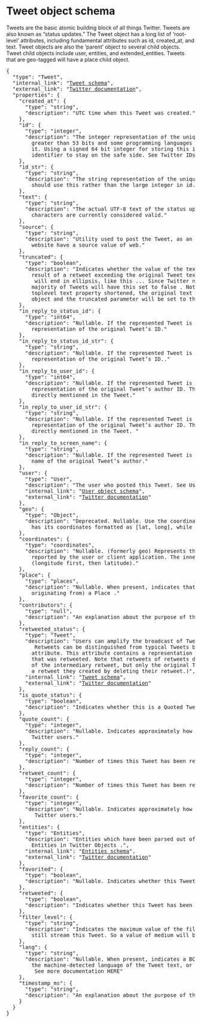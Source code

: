 # Tweet object schema

Tweets are the basic atomic building block of all things Twitter. Tweets are also known as “status updates.” The Tweet object has a long list of ‘root-level’ attributes, including fundamental attributes such as id, created_at, and text. Tweet objects are also the ‘parent’ object to several child objects. Tweet child objects include user, entities, and extended_entities. Tweets that are geo-tagged will have a place child object.

<pre>
{
  "type": "Tweet",
  "internal_link": "<a href='https://github.com/1337list/test-data/tree/master/tweet_json'>Tweet schema</a>",
  "external_link": "<a href='https://developer.twitter.com/en/docs/tweets/data-dictionary/overview/tweet-object'>Twitter documentation</a>",
  "properties": {
    "created_at": {
      "type": "string",
      "description": "UTC time when this Tweet was created."
    },
    "id": {
      "type": "integer",
      "description": "The integer representation of the unique identifier for this Tweet. This number is <br>        greater than 53 bits and some programming languages may have difficulty/silent defects in interpreting <br>        it. Using a signed 64 bit integer for storing this identifier is safe. Use id_str for fetching the <br>        identifier to stay on the safe side. See Twitter IDs, JSON and Snowflake"
    },
    "id_str": {
      "type": "string",
      "description": "The string representation of the unique identifier for this Tweet. Implementations <br>        should use this rather than the large integer in id."
    },
    "text": {
      "type": "string",
      "description": "The actual UTF-8 text of the status update. See twitter-text for details on what <br>        characters are currently considered valid."
    },
    "source": {
      "type": "string",
      "description": "Utility used to post the Tweet, as an HTML-formatted string. Tweets from the Twitter <br>        website have a source value of web."
    },
    "truncated": {
      "type": "boolean",
      "description": "Indicates whether the value of the text parameter was truncated, for example, as a <br>        result of a retweet exceeding the original Tweet text length limit of 140 characters. Truncated text<br>         will end in ellipsis, like this ... Since Twitter now rejects long Tweets vs truncating them, the large <br>        majority of Tweets will have this set to false . Note that while native retweets may have their <br>        toplevel text property shortened, the original text will be available under the retweeted_status <br>        object and the truncated parameter will be set to the value of the original status (in most cases, false ). "
    },
    "in_reply_to_status_id": {
      "type": "int64",
      "description": "Nullable. If the represented Tweet is a reply, this field will contain the integer <br>        representation of the original Tweet’s ID."
    },
    "in_reply_to_status_id_str": {
      "type": "string",
      "description": "Nullable. If the represented Tweet is a reply, this field will contain the string <br>        representation of the original Tweet’s ID.."
    },
    "in_reply_to_user_id": {
      "type": "int64",
      "description": "Nullable. If the represented Tweet is a reply, this field will contain the integer <br>        representation of the original Tweet’s author ID. This will not necessarily always be the user <br>        directly mentioned in the Tweet."
    },
    "in_reply_to_user_id_str": {
      "type": "string",
      "description": "Nullable. If the represented Tweet is a reply, this field will contain the string <br>        representation of the original Tweet’s author ID. This will not necessarily always be the user <br>        directly mentioned in the Tweet. "
    },
    "in_reply_to_screen_name": {
      "type": "string",
      "description": "Nullable. If the represented Tweet is a reply, this field will contain the screen <br>        name of the original Tweet’s author."
    },
    "user": {
      "type": "User",
      "description": "The user who posted this Tweet. See User data dictionary for complete list of attributes.",
      "internal_link": "<a href='https://github.com/1337list/test-data/tree/master/tweet_json/user_object'>User object schema</a>",
      "external_link": "<a href= 'https://developer.twitter.com/en/docs/tweets/data-dictionary/overview/user-object'>Twitter documentation</a>"
    },
    "geo": {
      "type": "Object",
      "description": "Deprecated. Nullable. Use the coordinates field instead. This deprecated attribute <br>        has its coordinates formatted as [lat, long], while all other Tweet geo is formatted as [long, lat]."
    },
    "coordinates": {
      "type": "coordinates",
      "description": "Nullable. (formerly geo) Represents the geographic location of this Tweet as <br>        reported by the user or client application. The inner coordinates array is formatted as geoJSON <br>        (longitude first, then latitude)."
    },
    "place": {
      "type": "places",
      "description": "Nullable. When present, indicates that the tweet is associated (but not necessarily <br>        originating from) a Place ."
    },
    "contributors": {
      "type": "null",
      "description": "An explanation about the purpose of this instance."
    },
    "retweeted_status": {
      "type": "Tweet",
      "description": "Users can amplify the broadcast of Tweets authored by other users by retweeting .<br>         Retweets can be distinguished from typical Tweets by the existence of a retweeted_status <br>        attribute. This attribute contains a representation of the original Tweet <br>        that was retweeted. Note that retweets of retweets do not show representations <br>        of the intermediary retweet, but only the original Tweet. (Users can also unretweet <br>        a retweet they created by deleting their retweet.)",
      "internal_link": "<a href='https://github.com/1337list/test-data/tree/master/tweet_json'>Tweet schema</a>",
      "external_link": "<a href= 'https://developer.twitter.com/en/docs/tweets/data-dictionary/overview/tweet-object'>Twitter documentation</a>"
    },
    "is_quote_status": {
      "type": "boolean",
      "description": "Indicates whether this is a Quoted Tweet."
    },
    "quote_count": {
      "type": "integer",
      "description": "Nullable. Indicates approximately how many times this Tweet has been quoted by <br>        Twitter users."
    },
    "reply_count": {
      "type": "integer",
      "description": "Number of times this Tweet has been replied to."
    },
    "retweet_count": {
      "type": "integer",
      "description": "Number of times this Tweet has been retweeted."
    },
    "favorite_count": {
      "type": "integer",
      "description": "Nullable. Indicates approximately how many times this Tweet has been liked by<br>         Twitter users."
    },
    "entities": {
      "type": "Entities",
      "description": "Entities which have been parsed out of the text of the Tweet. Additionally see <br>        Entities in Twitter Objects .",
      "internal_link": "<a href= 'https://github.com/1337list/test-data/tree/master/tweet_json/entities_object'>Entities schema</a>",
      "external_link": "<a href= 'https://developer.twitter.com/en/docs/tweets/data-dictionary/overview/entities-object'>Twitter documentation</a>"
    },
    "favorited": {
      "type": "boolean",
      "description": "Nullable. Indicates whether this Tweet has been liked by the authenticating user."
    },
    "retweeted": {
      "type": "boolean",
      "description": "Indicates whether this Tweet has been Retweeted by the authenticating user."
    },
    "filter_level": {
      "type": "string",
      "description": "Indicates the maximum value of the filter_level parameter which may be used and <br>        still stream this Tweet. So a value of medium will be streamed on none, low, and medium streams."
    },
    "lang": {
      "type": "string",
      "description": "Nullable. When present, indicates a BCP 47 language identifier corresponding to <br>        the machine-detected language of the Tweet text, or und if no language could be detected.<br>         See more documentation HERE"
    },
    "timestamp_ms": {
      "type": "string",
      "description": "An explanation about the purpose of this instance."
    }
  }
}
</pre>
